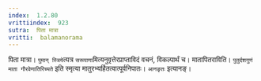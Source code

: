 ```yaml
---
index:  1.2.80
vrittiindex:  923
sutra:  पिता मात्रा
vritti:  balamanorama 
---
```


पिता मात्रा। `पुमान् स्त्रिये`त्यत्र `सरूपाणा`मित्यनुवृत्तेरप्राप्ताविदं वचनं, विकल्पार्थं च। मातापितराविति। `पुतुर्दशगुणं माता गौरवेणातिरिच्यते` इति स्मृत्या मातुरभ्यर्हितत्वात्पूर्वनिपातः। `आनङृतः` इत्यानङ्। 

